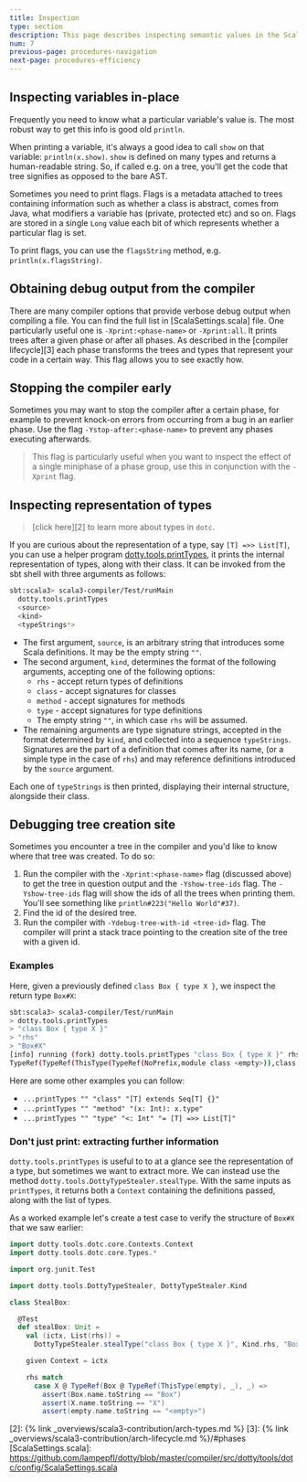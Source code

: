 ```yaml
---
title: Inspection
type: section
description: This page describes inspecting semantic values in the Scala 3 compiler.
num: 7
previous-page: procedures-navigation
next-page: procedures-efficiency
---
```


## Inspecting variables in-place

Frequently you need to know what a particular variable's value is. The most robust way to get this info is good old `println`.

When printing a variable, it's always a good idea to call `show` on that variable: `println(x.show)`. `show` is defined on many types and returns a human-readable string. So, if called e.g. on a tree, you'll get the code that tree signifies as opposed to the bare AST.

Sometimes you need to print flags. Flags is a metadata attached to trees containing information such as whether a class is abstract, comes from Java, what modifiers a variable has (private, protected etc) and so on. Flags are stored in a single `Long` value each bit of which represents whether a particular flag is set.

To print flags, you can use the `flagsString` method, e.g. `println(x.flagsString)`.

## Obtaining debug output from the compiler

There are many compiler options that provide verbose debug output when compiling a file.
You can find the full list in [ScalaSettings.scala] file. One particularly useful one
is `-Xprint:<phase-name>` or `-Xprint:all`. It prints trees after a given phase or after
all phases. As described in the [compiler lifecycle][3] each phase transforms the trees
and types that represent your code in a certain way. This flag allows you to see exactly how.

## Stopping the compiler early
Sometimes you may want to stop the compiler after a certain phase, for example to prevent
knock-on errors from occurring from a bug in an earlier phase. Use the flag
`-Ystop-after:<phase-name>` to prevent any phases executing afterwards.

> This flag is particularly useful when you want to inspect the effect of a single miniphase
> of a phase group, use this in conjunction with the `-Xprint` flag.

## Inspecting representation of types

> [click here][2] to learn more about types in `dotc`.

If you are curious about the representation of a type, say `[T] =>> List[T]`,
you can use a helper program [dotty.tools.printTypes][1],
it prints the internal representation of types, along with their class. It can be
invoked from the sbt shell with three arguments as follows:
```bash
sbt:scala3> scala3-compiler/Test/runMain
  dotty.tools.printTypes
  <source>
  <kind>
  <typeStrings*>
```

- The first argument, `source`, is an arbitrary string that introduces some Scala definitions.
It may be the empty string `""`.
- The second argument, `kind`, determines the format of the following arguments,
accepting one of the following options:
  - `rhs` - accept return types of definitions
  - `class` - accept signatures for classes
  - `method` - accept signatures for methods
  - `type` - accept signatures for type definitions
  - The empty string `""`, in which case `rhs` will be assumed.
- The remaining arguments are type signature strings, accepted in the format determined by
`kind`, and collected into a sequence `typeStrings`. Signatures are the part of a definition
that comes after its name, (or a simple type in the case of `rhs`) and may reference
definitions introduced by the `source` argument.

Each one of `typeStrings` is then printed, displaying their internal structure, alongside their class.

## Debugging tree creation site

Sometimes you encounter a tree in the compiler and you'd like to know where that tree was created. To do so:

1. Run the compiler with the `-Xprint:<phase-name>` flag (discussed above) to get the tree in question output and the `-Yshow-tree-ids` flag. The `-Yshow-tree-ids` flag will show the ids of all the trees when printing them. You'll see something like `println#223("Hello World"#37)`.
2. Find the id of the desired tree.
3. Run the compiler with `-Ydebug-tree-with-id <tree-id>` flag. The compiler will print a stack trace pointing to the creation site of the tree with a given id.

### Examples

Here, given a previously defined `class Box { type X }`, we inspect the return type `Box#X`:
```bash
sbt:scala3> scala3-compiler/Test/runMain
> dotty.tools.printTypes
> "class Box { type X }"
> "rhs"
> "Box#X"
[info] running (fork) dotty.tools.printTypes "class Box { type X }" rhs Box#X
TypeRef(TypeRef(ThisType(TypeRef(NoPrefix,module class <empty>)),class Box),type X) [class dotty.tools.dotc.core.Types$CachedTypeRef]
```

Here are some other examples you can follow:
- `...printTypes "" "class" "[T] extends Seq[T] {}"`
- `...printTypes "" "method" "(x: Int): x.type"`
- `...printTypes "" "type" "<: Int" "= [T] =>> List[T]"`

### Don't just print: extracting further information

`dotty.tools.printTypes` is useful to to at a glance see the representation
of a type, but sometimes we want to extract more. We can instead use the
method `dotty.tools.DottyTypeStealer.stealType`. With the same inputs as `printTypes`,
it returns both a `Context` containing the definitions passed, along with the list of types.

As a worked example let's create a test case to verify the structure of `Box#X` that we saw earlier:
```scala
import dotty.tools.dotc.core.Contexts.Context
import dotty.tools.dotc.core.Types.*

import org.junit.Test

import dotty.tools.DottyTypeStealer, DottyTypeStealer.Kind

class StealBox:

  @Test
  def stealBox: Unit =
    val (ictx, List(rhs)) =
      DottyTypeStealer.stealType("class Box { type X }", Kind.rhs, "Box#X")

    given Context = ictx

    rhs match
      case X @ TypeRef(Box @ TypeRef(ThisType(empty), _), _) =>
        assert(Box.name.toString == "Box")
        assert(X.name.toString == "X")
        assert(empty.name.toString == "<empty>")
```

[1]: https://github.com/lampepfl/dotty/blob/master/compiler/test/dotty/tools/DottyTypeStealer.scala
[2]: {% link _overviews/scala3-contribution/arch-types.md %}
[3]: {% link _overviews/scala3-contribution/arch-lifecycle.md %}/#phases
[ScalaSettings.scala]: https://github.com/lampepfl/dotty/blob/master/compiler/src/dotty/tools/dotc/config/ScalaSettings.scala
